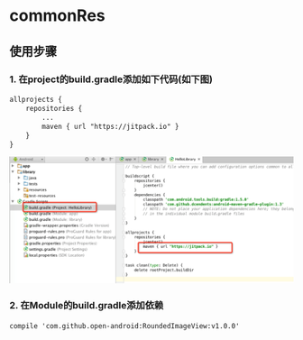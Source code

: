 # commonRes
## 使用步骤

### 1. 在project的build.gradle添加如下代码(如下图)

	allprojects {
	    repositories {
	        ...
	        maven { url "https://jitpack.io" }
	    }
	}

![](<https://github.com/jybin88/public/raw/master/dependence.png>)


### 2. 在Module的build.gradle添加依赖

    compile 'com.github.open-android:RoundedImageView:v1.0.0'
